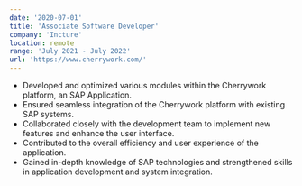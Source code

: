 ```yaml
---
date: '2020-07-01'
title: 'Associate Software Developer'
company: 'Incture'
location: remote
range: 'July 2021 - July 2022'
url: 'https://www.cherrywork.com/'
---
```


- Developed and optimized various modules within the Cherrywork platform, an SAP Application.
- Ensured seamless integration of the Cherrywork platform with existing SAP systems.
- Collaborated closely with the development team to implement new features and enhance the user interface.
- Contributed to the overall efficiency and user experience of the application.
- Gained in-depth knowledge of SAP technologies and strengthened skills in application development and system integration.